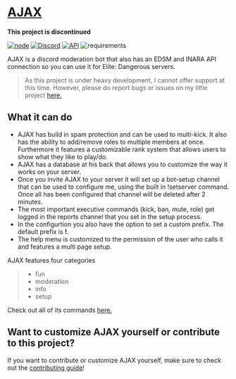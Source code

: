 # [AJAX](https://ajax-discord.com/)

**This project is discontinued**

[![node](https://img.shields.io/badge/Node.js-v.12.X-brightgreen)](https://nodejs.org)
[![Discord](https://img.shields.io/badge/Discord-v.12-blue)](https://discord.js.org/#/docs/main/stable/general/welcome)
[![API](https://img.shields.io/badge/API-v.1.3-blue)](https://github.com/Worthy-Alpaca/api.ajax-discord.com)
![requirements](https://img.shields.io/badge/requirements-up%20to%20date-brightgreen)

AJAX is a discord moderation bot that also has an EDSM and INARA API connection so you can use it for Elite: Dangerous servers.

> As this project is under heavy development, I cannot offer support at this time.  However, please do report bugs or issues on my little project [here.](https://github.com/Worthy-Alpaca/AJAX/issues)


## What it can do

- AJAX has build in spam protection and can be used to multi-kick. It also has the ability to add/remove roles to multiple members at once. Furthermore it features a customizable rank system that allows users to show what they like to play/do.
- AJAX has a database at his back that allows you to customize the way it works on your server.
- Once you invite AJAX to your server it will set up a bot-setup channel that can be used to configure me, using the built in !setserver command. Once all has been configured  that channel will be deleted after 2 minutes. 
- The most important executive commands (kick, ban, mute, role) get logged in the reports channel that you set in the setup process.
- In the configurtion you also have the option to set a custom prefix. The default prefix is **!**.
- The help menu is customized to the permission of the user who calls it and features a multi page setup.

AJAX features four categories
> - fun
> - moderation
> - info
> - setup

Check out all of its commands [here.](https://ajax-discord.com/commands) 

## Want to customize AJAX yourself or contribute to this project?

If you want to contribute or customize AJAX yourself, make sure to check out the [contributing guide](https://github.com/Worthy-Alpaca/AJAX/blob/master/CONTRIBUTING.md#contributing)!
